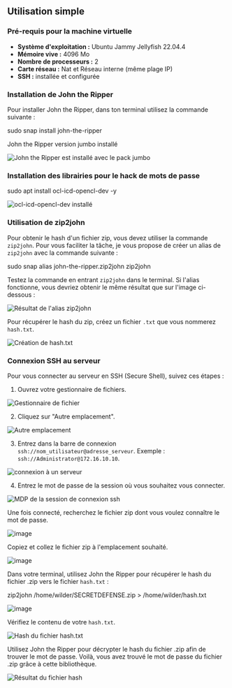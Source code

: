 ## Utilisation simple

### Pré-requis pour la machine virtuelle

- **Système d'exploitation :** Ubuntu Jammy Jellyfish 22.04.4
- **Mémoire vive :** 4096 Mo
- **Nombre de processeurs :** 2
- **Carte réseau :** Nat et Réseau interne (même plage IP)
- **SSH :** installée et configurée

### Installation de John the Ripper

Pour installer John the Ripper, dans ton terminal utilisez la commande suivante :

sudo snap install john-the-ripper 

John the Ripper version jumbo installé

![John the Ripper est installé avec le pack jumbo](https://github.com/WildCodeSchool/TSSR-2402-P1-G1-SecurisationDeMotDePasse/blob/main/Images/Image%20de%20max/John%20the%20ripper%20est%20install%C3%A9%20avec%20le%20pack%20jumbo.png?raw=true)

### Installation des librairies pour le hack de mots de passe

sudo apt install ocl-icd-opencl-dev -y

![ocl-icd-opencl-dev installé](https://github.com/WildCodeSchool/TSSR-2402-P1-G1-SecurisationDeMotDePasse/blob/main/Images/Image%20de%20max/install%C3%A9%20ocl-icd-opencl-dev.png?raw=true)

### Utilisation de zip2john

Pour obtenir le hash d'un fichier zip, vous devez utiliser la commande `zip2john`. Pour vous faciliter la tâche, je vous propose de créer un alias de `zip2john` avec la commande suivante :

sudo snap alias john-the-ripper.zip2john zip2john


Testez la commande en entrant `zip2john` dans le terminal. Si l'alias fonctionne, vous devriez obtenir le même résultat que sur l'image ci-dessous :

![Résultat de l'alias zip2john](https://github.com/WildCodeSchool/TSSR-2402-P1-G1-SecurisationDeMotDePasse/assets/162970946/d1e8286e-45de-4900-9379-8e4c145aff1c)


Pour récupérer le hash du zip, créez un fichier `.txt` que vous nommerez `hash.txt`.

![Création de hash.txt](https://github.com/WildCodeSchool/TSSR-2402-P1-G1-SecurisationDeMotDePasse/assets/162970946/bea15156-d678-4136-9c30-d1e7296373ae)


### Connexion SSH au serveur

Pour vous connecter au serveur en SSH (Secure Shell), suivez ces étapes :

1. Ouvrez votre gestionnaire de fichiers.
   
![Gestionnaire de fichier](https://github.com/WildCodeSchool/TSSR-2402-P1-G1-SecurisationDeMotDePasse/blob/main/Images/Image%20de%20max/Gestionnaire%20de%20fichier.png?raw=true)

2. Cliquez sur "Autre emplacement".
   
![Autre emplacement](https://github.com/WildCodeSchool/TSSR-2402-P1-G1-SecurisationDeMotDePasse/blob/main/Images/Image%20de%20max/Autre%20emplacement.png?raw=true)

3. Entrez dans la barre de connexion `ssh://nom_utilisateur@adresse_serveur`. Exemple : `ssh://Administrator@172.16.10.10`.
   
![connexion à un serveur](https://github.com/WildCodeSchool/TSSR-2402-P1-G1-SecurisationDeMotDePasse/blob/main/Images/Image%20de%20max/connexion%20%C3%A0%20un%20serveur.png?raw=true)

4. Entrez le mot de passe de la session où vous souhaitez vous connecter.
   
![MDP de la session de connexion ssh](https://github.com/WildCodeSchool/TSSR-2402-P1-G1-SecurisationDeMotDePasse/blob/main/Images/Image%20de%20max/MDP%20de%20la%20session%20de%20connexion%20ssh.png?raw=true)

Une fois connecté, recherchez le fichier zip dont vous voulez connaître le mot de passe.

![image](https://github.com/WildCodeSchool/TSSR-2402-P1-G1-SecurisationDeMotDePasse/assets/162970946/246f2f61-0937-4799-9f3b-0daeb4aad55d)


Copiez et collez le fichier zip à l'emplacement souhaité.

![image](https://github.com/WildCodeSchool/TSSR-2402-P1-G1-SecurisationDeMotDePasse/assets/162970946/47060d03-4ec0-44b6-bb66-71c63eab0962)


Dans votre terminal, utilisez John the Ripper pour récupérer le hash du fichier .zip vers le fichier `hash.txt` :

zip2john /home/wilder/SECRETDEFENSE.zip > /home/wilder/hash.txt


![image](https://github.com/WildCodeSchool/TSSR-2402-P1-G1-SecurisationDeMotDePasse/assets/162970946/b85140f2-c668-406e-b563-a3c684f0da09)


Vérifiez le contenu de votre `hash.txt`.

![Hash du fichier hash.txt](https://github.com/WildCodeSchool/TSSR-2402-P1-G1-SecurisationDeMotDePasse/blob/main/Images/Image%20de%20max/Hash%20du%20fichier%20hash.txt%20.png?raw=true)

Utilisez John the Ripper pour décrypter le hash du fichier .zip afin de trouver le mot de passe. Voilà, vous avez trouvé le mot de passe du fichier .zip grâce à cette bibliothèque.

![Résultat du fichier hash](https://github.com/WildCodeSchool/TSSR-2402-P1-G1-SecurisationDeMotDePasse/blob/main/Images/Image%20de%20max/Resultat%20du%20fichier%20hash.png?raw=true)


